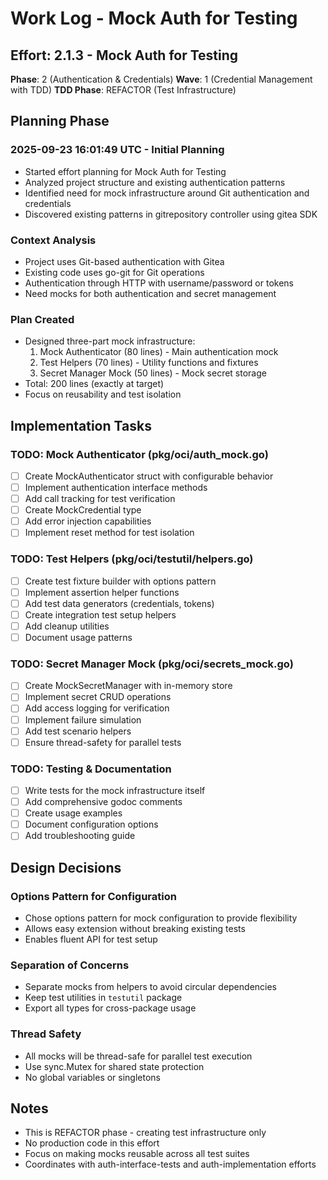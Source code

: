 # Work Log - Mock Auth for Testing

## Effort: 2.1.3 - Mock Auth for Testing
**Phase**: 2 (Authentication & Credentials)
**Wave**: 1 (Credential Management with TDD)
**TDD Phase**: REFACTOR (Test Infrastructure)

## Planning Phase

### 2025-09-23 16:01:49 UTC - Initial Planning
- Started effort planning for Mock Auth for Testing
- Analyzed project structure and existing authentication patterns
- Identified need for mock infrastructure around Git authentication and credentials
- Discovered existing patterns in gitrepository controller using gitea SDK

### Context Analysis
- Project uses Git-based authentication with Gitea
- Existing code uses go-git for Git operations
- Authentication through HTTP with username/password or tokens
- Need mocks for both authentication and secret management

### Plan Created
- Designed three-part mock infrastructure:
  1. Mock Authenticator (80 lines) - Main authentication mock
  2. Test Helpers (70 lines) - Utility functions and fixtures
  3. Secret Manager Mock (50 lines) - Mock secret storage
- Total: 200 lines (exactly at target)
- Focus on reusability and test isolation

## Implementation Tasks

### TODO: Mock Authenticator (pkg/oci/auth_mock.go)
- [ ] Create MockAuthenticator struct with configurable behavior
- [ ] Implement authentication interface methods
- [ ] Add call tracking for test verification
- [ ] Create MockCredential type
- [ ] Add error injection capabilities
- [ ] Implement reset method for test isolation

### TODO: Test Helpers (pkg/oci/testutil/helpers.go)
- [ ] Create test fixture builder with options pattern
- [ ] Implement assertion helper functions
- [ ] Add test data generators (credentials, tokens)
- [ ] Create integration test setup helpers
- [ ] Add cleanup utilities
- [ ] Document usage patterns

### TODO: Secret Manager Mock (pkg/oci/secrets_mock.go)
- [ ] Create MockSecretManager with in-memory store
- [ ] Implement secret CRUD operations
- [ ] Add access logging for verification
- [ ] Implement failure simulation
- [ ] Add test scenario helpers
- [ ] Ensure thread-safety for parallel tests

### TODO: Testing & Documentation
- [ ] Write tests for the mock infrastructure itself
- [ ] Add comprehensive godoc comments
- [ ] Create usage examples
- [ ] Document configuration options
- [ ] Add troubleshooting guide

## Design Decisions

### Options Pattern for Configuration
- Chose options pattern for mock configuration to provide flexibility
- Allows easy extension without breaking existing tests
- Enables fluent API for test setup

### Separation of Concerns
- Separate mocks from helpers to avoid circular dependencies
- Keep test utilities in `testutil` package
- Export all types for cross-package usage

### Thread Safety
- All mocks will be thread-safe for parallel test execution
- Use sync.Mutex for shared state protection
- No global variables or singletons

## Notes
- This is REFACTOR phase - creating test infrastructure only
- No production code in this effort
- Focus on making mocks reusable across all test suites
- Coordinates with auth-interface-tests and auth-implementation efforts